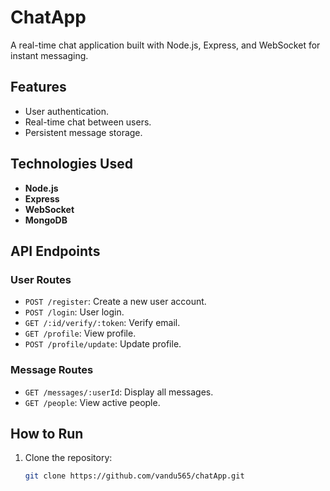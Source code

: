 # ChatApp

A real-time chat application built with Node.js, Express, and WebSocket for instant messaging.

## Features
- User authentication.
- Real-time chat between users.
- Persistent message storage.

## Technologies Used
- **Node.js**
- **Express**
- **WebSocket**
- **MongoDB**

## API Endpoints

### User Routes
- `POST /register`: Create a new user account.
- `POST /login`: User login.
- `GET /:id/verify/:token`: Verify email.
- `GET /profile`: View profile.
- `POST /profile/update`: Update profile.

### Message Routes
- `GET /messages/:userId`: Display all messages.
- `GET /people`: View active people.

## How to Run

1. Clone the repository:
   ```bash
   git clone https://github.com/vandu565/chatApp.git
